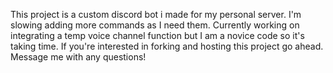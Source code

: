 This project is a custom discord bot i made for my personal server.
I'm slowing adding more commands as I need them.
Currently working on integrating a temp voice channel function but I am a novice code so it's taking time. 
If you're interested in forking and hosting this project go ahead. Message me with any questions!
